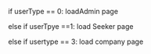 if userType == 0:
loadAdmin page

else if userTpye ==1:
load Seeker page

else if usertype == 3:
load company page
